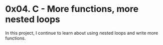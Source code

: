 # 0x04. C - More functions, more nested loops

In this project, I continue to learn about using nested loops and write more functions.

